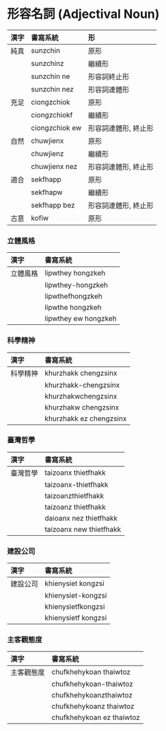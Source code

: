 # 形容名詞 (Adjectival Noun)

| 漢字 | 書寫系統 | 形 |
| :--- | :--- | :--- |
| 純真 | sunzchin | 原形 |
|| sunzchinz | 繼續形 |
|| sunzchin ne | 形容詞終止形 |
|| sunzchin nez | 形容詞連體形 |
| 充足 | ciongzchiok | 原形 |
|| ciongzchiokf | 繼續形 |
|| ciongzchiok ew | 形容詞連體形, 終止形 |
| 自然 | chuwjienx | 原形 |
|| chuwjienz | 繼續形 |
|| chuwjienx nez | 形容詞連體形, 終止形 |
| 適合 | sekfhapp | 原形 |
|| sekfhapw | 繼續形 |
|| sekfhapp bez | 形容詞連體形, 終止形 |
| 古意 | kofiw | 原形 |

### 立體風格

| 漢字 | 書寫系統 |
| :--- | :--- |
| 立體風格 | lipwthey hongzkeh |
|| lipwthey-hongzkeh |
|| lipwthefhongzkeh |
|| lipwthe hongzkeh |
|| lipwthey ew hongzkeh |

### 科學精神

| 漢字 | 書寫系統 |
| :--- | :--- |
| 科學精神 | khurzhakk chengzsinx |
|| khurzhakk-chengzsinx |
|| khurzhakwchengzsinx |
|| khurzhakw chengzsinx |
|| khurzhakk ez chengzsinx |

### 臺灣哲學

| 漢字 | 書寫系統 |
| :--- | :--- |
| 臺灣哲學 | taizoanx thietfhakk |
|| taizoanx-thietfhakk |
|| taizoanzthietfhakk |
|| taizoanz thietfhakk |
|| daioanx nez thietfhakk |
|| taizoanx new thietfhakk |

### 建設公司

| 漢字 | 書寫系統 |
| :--- | :--- |
| 建設公司 | khienysiet kongzsi |
|| khienysiet-kongzsi |
|| khienysietfkongzsi |
|| khienysietf kongzsi |

### 主客觀態度

| 漢字 | 書寫系統 |
| :--- | :--- |
| 主客觀態度 | chufkhehykoan thaiwtoz |
|| chufkhehykoan-thaiwtoz |
|| chufkhehykoanzthaiwtoz |
|| chufkhehykoanz thaiwtoz |
|| chufkhehykoan ez thaiwtoz |
